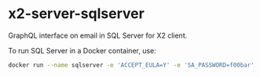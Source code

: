 # x2-server-sqlserver

GraphQL interface on email in SQL Server for X2 client.

To run SQL Server in a Docker container, use:

```bash
docker run --name sqlserver -e 'ACCEPT_EULA=Y' -e 'SA_PASSWORD=f00bar' -p 1433:1433 -d mcr.microsoft.com/mssql/server:latest
```
